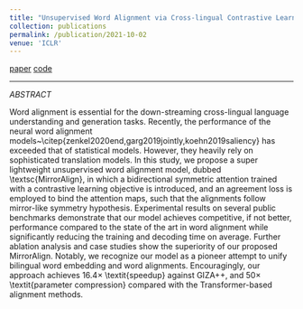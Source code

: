 ```yaml
---
title: "Unsupervised Word Alignment via Cross-lingual Contrastive Learning"
collection: publications
permalink: /publication/2021-10-02
venue: 'ICLR'
---
```

[paper](https://openreview.net/attachment?id=tq_ClRYQsBi&name=pdf)
[code](https://github.com/ICLR20anonymous/mirroralign)

---
*ABSTRACT*

Word alignment is essential for the down-streaming cross-lingual language understanding and generation tasks. 
Recently, the performance of the neural word alignment models~\citep{zenkel2020end,garg2019jointly,koehn2019saliency} 
has exceeded that of statistical models. However, they heavily rely on sophisticated translation models. In this study, 
we propose a super lightweight unsupervised word alignment model, dubbed \textsc{MirrorAlign}, in which a bidirectional 
symmetric attention trained with a contrastive learning objective is introduced, and an agreement loss is employed to 
bind the attention maps, such that the alignments follow mirror-like symmetry hypothesis. Experimental results on 
several public benchmarks demonstrate that our model achieves competitive, if not better, performance compared to the 
state of the art in word alignment while significantly reducing the training and decoding time on average. Further 
ablation analysis and case studies show the superiority of our proposed MirrorAlign. Notably, we recognize our model as 
a pioneer attempt to unify bilingual word embedding and word alignments. Encouragingly, our approach achieves 
16.4$\times$ \textit{speedup} against GIZA++, and 50$\times$ \textit{parameter compression} compared with the 
Transformer-based alignment methods. 

